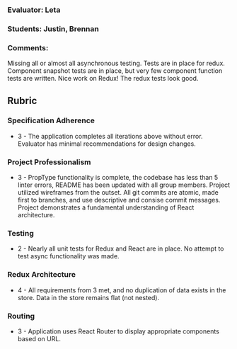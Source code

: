 ### Evaluator: Leta
### Students: Justin, Brennan
### Comments:

Missing all or almost all asynchronous testing. Tests are in place for redux. Component snapshot tests are in place, but very few component function tests are written. Nice work on Redux! The redux tests look good. 

## Rubric

### Specification Adherence

* 3 - The application completes all iterations above without error. Evaluator has minimal recommendations for design changes.

### Project Professionalism

* 3 - PropType functionality is complete, the codebase has less than 5 linter  errors, README has been updated with all group members. Project utilized wireframes from the outset. All git commits are atomic, made first to branches, and use descriptive and consise commit messages. Project demonstrates a fundamental understanding of React architecture.

### Testing

* 2 - Nearly all unit tests for Redux and React are in place. No attempt to test async functionality was made.

### Redux Architecture

* 4 - All requirements from 3 met, and no duplication of data exists in the store. Data in the store remains flat (not nested).

### Routing

* 3 - Application uses React Router to display appropriate components based on URL.
